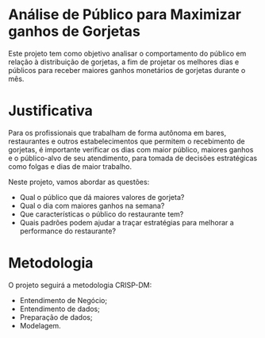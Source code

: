 # Análise de Público para Maximizar ganhos de Gorjetas


Este projeto tem como objetivo analisar o comportamento do público em relação à distribuição de gorjetas, a fim de projetar os melhores dias e públicos para receber maiores ganhos monetários de gorjetas durante o mês.

# Justificativa

Para os profissionais que trabalham de forma autônoma em bares, restaurantes e outros estabelecimentos que permitem o recebimento de gorjetas, é importante verificar os dias com maior público, maiores ganhos e o público-alvo de seu atendimento, para tomada de decisões estratégicas como folgas e dias de maior trabalho. 

Neste projeto, vamos abordar as questões:

- Qual o público que dá maiores valores de gorjeta?
- Qual o dia com maiores ganhos na semana?
- Que características o público do restaurante tem?
- Quais padrões podem ajudar a traçar estratégias para melhorar a performance do restaurante?

# Metodologia

O projeto seguirá a metodologia CRISP-DM:
- Entendimento de Negócio;
- Entendimento de dados;
- Preparação de dados;
- Modelagem.